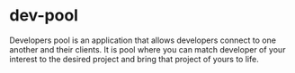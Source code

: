 # dev-pool
Developers pool is an application that allows developers connect to one another and their clients. It is pool where you can match developer of your interest to the desired project and bring that project of yours to life.
